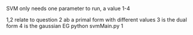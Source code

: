 SVM only needs one parameter to run, a value 1-4

1,2 relate to question 2 ab a primal form with different values
3 is the dual form 
4 is the gaussian
EG
python svmMain.py 1
